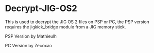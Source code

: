# Decrypt-JIG-OS2
This is used to decrypt the JIG OS 2 files on PSP or PC, the PSP version requires the jigkick_bridge module from a JIG memory stick.


PSP Version by Mathieulh

PC Version by Zecoxao
